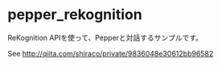 # pepper_rekognition

ReKognition APIを使って、Pepperと対話するサンプルです。

See http://qiita.com/shiraco/private/9836048e30612bb96582

